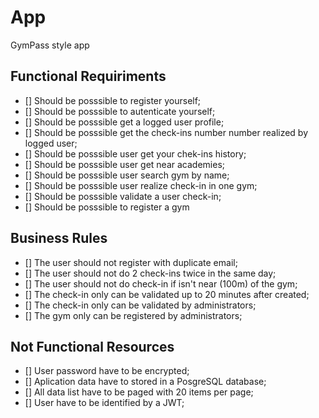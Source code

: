 # App

GymPass style app

## Functional Requiriments

- [] Should be posssible to register yourself;
- [] Should be posssible to autenticate yourself;
- [] Should be posssible get a logged user profile;
- [] Should be posssible get the check-ins number number realized by logged user;
- [] Should be posssible user get your chek-ins history;
- [] Should be posssible user get near academies;
- [] Should be posssible user search gym by name;
- [] Should be posssible user realize check-in in one gym;
- [] Should be posssible validate a user check-in;
- [] Should be posssible to register a gym 

## Business Rules

- [] The user should not register with duplicate email;
- [] The user should not do 2 check-ins twice in the same day;
- [] The user should not do check-in if isn't near (100m) of the gym;
- [] The check-in only can be validated up to 20 minutes after created;
- [] The check-in only can be validated by administrators;
- [] The gym only can be registered by administrators;
  
## Not Functional Resources

- [] User password have to be encrypted;
- [] Aplication data have to stored in a PosgreSQL database;
- [] All data list have to be paged with 20 items per page;
- [] User have to be identified by a JWT;